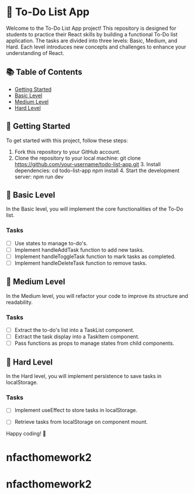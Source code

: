 # 📝 To-Do List App

Welcome to the To-Do List App project! This repository is designed for students to practice their React skills by building a functional To-Do list application. The tasks are divided into three levels: Basic, Medium, and Hard. Each level introduces new concepts and challenges to enhance your understanding of React.

## 📚 Table of Contents

- [Getting Started](#getting-started)
- [Basic Level](#basic-level)
- [Medium Level](#medium-level)
- [Hard Level](#hard-level)


## 🚀 Getting Started

To get started with this project, follow these steps:

1. Fork this repository to your GitHub account.
2. Clone the repository to your local machine:
       git clone https://github.com/your-username/todo-list-app.git
    3. Install dependencies:
       cd todo-list-app
    npm install
    4. Start the development server:
       npm run dev
    

## 🥇 Basic Level

In the Basic level, you will implement the core functionalities of the To-Do list.

### Tasks
- [ ] Use states to manage to-do's.
- [ ] Implement handleAddTask function to add new tasks.
- [ ] Implement handleToggleTask function to mark tasks as completed.
- [ ] Implement handleDeleteTask function to remove tasks.

## 🥈 Medium Level

In the Medium level, you will refactor your code to improve its structure and readability.

### Tasks
- [ ] Extract the to-do's list into a TaskList component.
- [ ] Extract the task display into a TaskItem component.
- [ ] Pass functions as props to manage states from child components.

## 🥇 Hard Level

In the Hard level, you will implement persistence to save tasks in localStorage.

### Tasks
- [ ] Implement useEffect to store tasks in localStorage.
- [ ] Retrieve tasks from localStorage on component mount.


Happy coding! 🎉

# nfacthomework2
# nfacthomework2
